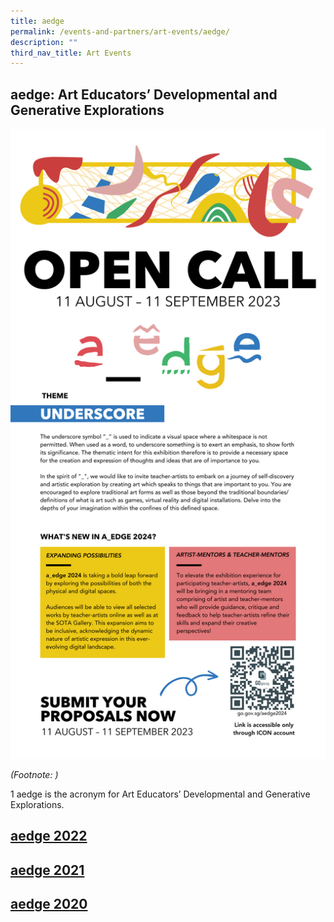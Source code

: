 ```yaml
---
title: aedge
permalink: /events-and-partners/art-events/aedge/
description: ""
third_nav_title: Art Events
---
```

## aedge: Art Educators’ Developmental and Generative Explorations

![](/images/aedge%202024%20open%20call.png)

_(Footnote: )_

1 aedge is the acronym for Art Educators’ Developmental and Generative Explorations.

## [aedge 2022](/aedge-2021/)

## [aedge 2021](/aedge-2021/)

## [aedge 2020](/aedge-2020/)